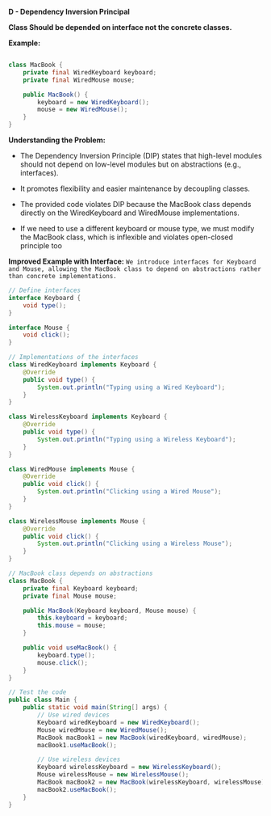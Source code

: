 **D - Dependency Inversion Principal**

**Class Should be depended on interface not the concrete classes.**

**Example:**

```java

class MacBook {  
    private final WiredKeyboard keyboard;  
    private final WiredMouse mouse;  

    public MacBook() {  
        keyboard = new WiredKeyboard();  
        mouse = new WiredMouse();  
    }  
}
```

**Understanding the Problem:**
  - The Dependency Inversion Principle (DIP) states that high-level modules should not depend on low-level modules but on abstractions (e.g., interfaces).
  - It promotes flexibility and easier maintenance by decoupling classes.

- The provided code violates DIP because the MacBook class depends directly on the WiredKeyboard and WiredMouse implementations.
- If we need to use a different keyboard or mouse type, we must modify the MacBook class, which is inflexible and violates open-closed principle too

**Improved Example with Interface:**
`We introduce interfaces for Keyboard and Mouse, allowing the MacBook class to depend on abstractions rather than concrete implementations.`

```java
// Define interfaces
interface Keyboard {
    void type();
}

interface Mouse {
    void click();
}

// Implementations of the interfaces
class WiredKeyboard implements Keyboard {
    @Override
    public void type() {
        System.out.println("Typing using a Wired Keyboard");
    }
}

class WirelessKeyboard implements Keyboard {
    @Override
    public void type() {
        System.out.println("Typing using a Wireless Keyboard");
    }
}

class WiredMouse implements Mouse {
    @Override
    public void click() {
        System.out.println("Clicking using a Wired Mouse");
    }
}

class WirelessMouse implements Mouse {
    @Override
    public void click() {
        System.out.println("Clicking using a Wireless Mouse");
    }
}

// MacBook class depends on abstractions
class MacBook {
    private final Keyboard keyboard;
    private final Mouse mouse;

    public MacBook(Keyboard keyboard, Mouse mouse) {
        this.keyboard = keyboard;
        this.mouse = mouse;
    }

    public void useMacBook() {
        keyboard.type();
        mouse.click();
    }
}

// Test the code
public class Main {
    public static void main(String[] args) {
        // Use wired devices
        Keyboard wiredKeyboard = new WiredKeyboard();
        Mouse wiredMouse = new WiredMouse();
        MacBook macBook1 = new MacBook(wiredKeyboard, wiredMouse);
        macBook1.useMacBook();

        // Use wireless devices
        Keyboard wirelessKeyboard = new WirelessKeyboard();
        Mouse wirelessMouse = new WirelessMouse();
        MacBook macBook2 = new MacBook(wirelessKeyboard, wirelessMouse);
        macBook2.useMacBook();
    }
}


```